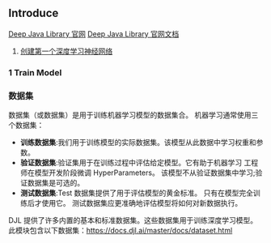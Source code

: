 ## Introduce

[Deep Java Library 官网](https://docs.djl.ai/master/docs/demos/jupyter/tutorial/01_create_your_first_network.html)
[Deep Java Library 官网文档](https://docs.djl.ai/master/docs/index.html)

1. [创建第一个深度学习神经网络](https://docs.djl.ai/master/docs/demos/jupyter/tutorial/01_create_your_first_network.html)

### 1 Train Model

### 数据集

数据集（或数据集）是用于训练机器学习模型的数据集合。
机器学习通常使用三个数据集：

- **训练数据集**:我们用于训练模型的实际数据集。该模型从此数据中学习权重和参数。
- **验证数据集**:验证集用于在训练过程中评估给定模型。它有助于机器学习 工程师在模型开发阶段微调 HyperParameters。
  该模型不从验证数据集中学习;验证数据集是可选的。
- **测试数据集**:Test 数据集提供了用于评估模型的黄金标准。 只有在模型完全训练后才使用它。 测试数据集应更准确地评估模型将如何对新数据执行。

DJL 提供了许多内置的基本和标准数据集。这些数据集用于训练深度学习模型。
此模块包含以下数据集：https://docs.djl.ai/master/docs/dataset.html